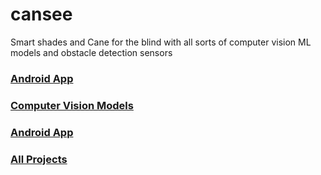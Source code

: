 # cansee
Smart shades and Cane for the blind with all sorts of computer vision ML models and obstacle detection sensors


### [Android App](https://github.com/canesee-project/canesee-android)
### [Computer Vision Models](https://github.com/canesee-project/canesee-ai)
### [Android App](https://github.com/canesee-project/canesee-android)
### [All Projects](https://github.com/canesee-project)
